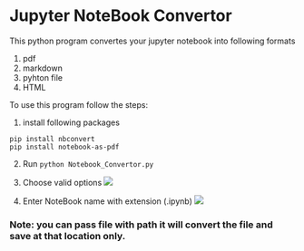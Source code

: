 # Jupyter NoteBook Convertor

This python program convertes your jupyter notebook into following formats

1. pdf
2. markdown
3. pyhton file
4. HTML

To use this program follow the steps:

1. install following packages
```
pip install nbconvert
pip install notebook-as-pdf
```

2. Run `python Notebook_Convertor.py`

3. Choose valid options
   ![](https://imgur.com/LgYtj7Q.png)

4. Enter NoteBook name with extension (.ipynb)
   ![](https://imgur.com/ER2MgZ3.png)

### Note: you can pass file with path it will convert the file and save at that location only.

